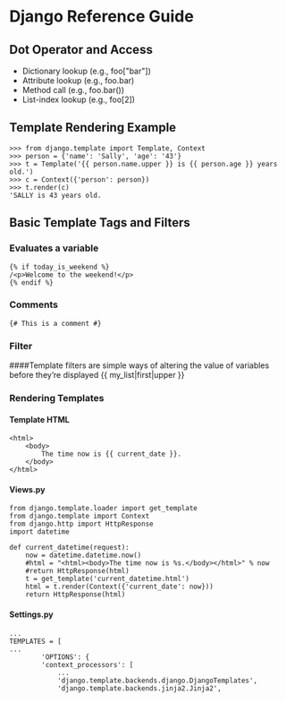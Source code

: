 # Django Reference Guide

## Dot Operator and Access
* Dictionary lookup (e.g., foo["bar"])
* Attribute lookup (e.g., foo.bar)
* Method call (e.g., foo.bar())
* List-index lookup (e.g., foo[2])


## Template Rendering Example
    >>> from django.template import Template, Context
    >>> person = {'name': 'Sally', 'age': '43'}
    >>> t = Template('{{ person.name.upper }} is {{ person.age }} years old.')
    >>> c = Context({'person': person})
    >>> t.render(c)
    'SALLY is 43 years old.

## Basic Template Tags and Filters

### Evaluates a variable
    {% if today_is_weekend %}
    /<p>Welcome to the weekend!</p>
    {% endif %}

### Comments
    {# This is a comment #}

### Filter
####Template filters are simple ways of altering the value of variables before they’re displayed
    {{ my_list|first|upper }}


### Rendering Templates
#### Template HTML 
    <html>
    	<body>
    		The time now is {{ current_date }}.
    	</body>
    </html>

#### Views.py
    from django.template.loader import get_template
    from django.template import Context
    from django.http import HttpResponse
    import datetime
    
    def current_datetime(request):
    	now = datetime.datetime.now()
    	#html = "<html><body>The time now is %s.</body></html>" % now
    	#return HttpResponse(html)
    	t = get_template('current_datetime.html')
    	html = t.render(Context({'current_date': now}))
    	return HttpResponse(html)

#### Settings.py
    ...
    TEMPLATES = [
    ...
            'OPTIONS': {
            'context_processors': [
                ...
                'django.template.backends.django.DjangoTemplates',
                'django.template.backends.jinja2.Jinja2',


